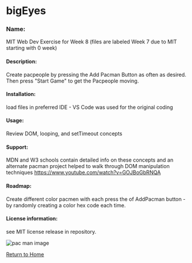 # bigEyes

### Name: 
MIT Web Dev Exercise for Week 8 (files are labeled Week 7 due to MIT starting with 0 week)

#### Description: 
Create pacpeople by pressing the Add Pacman Button as often as desired. Then press "Start Game" to get the Pacpeople moving.

#### Installation: 
load files in preferred IDE - VS Code was used for the original coding

#### Usage: 
Review DOM, looping, and setTimeout concepts

#### Support: 
MDN and W3 schools contain detailed info on these concepts and an alternate pacman project helped to walk through DOM manipulation techniques https://www.youtube.com/watch?v=GOJBoGbRNQA

#### Roadmap: 
Create different color pacmen with each press the of AddPacman button - by randomly creating a color hex code each time.

#### License information: 
see MIT license release in repository.

![pac man image](PacMan3.png "PacMan")

[Return to Home](https://scottbdavis.github.io/scottbdavis/)
